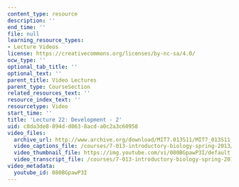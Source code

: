 ```yaml
---
content_type: resource
description: ''
end_time: ''
file: null
learning_resource_types:
- Lecture Videos
license: https://creativecommons.org/licenses/by-nc-sa/4.0/
ocw_type: ''
optional_tab_title: ''
optional_text: ''
parent_title: Video Lectures
parent_type: CourseSection
related_resources_text: ''
resource_index_text: ''
resourcetype: Video
start_time: ''
title: 'Lecture 22: Development - 2'
uid: c8da3de8-894d-d063-8acd-a0c2a3c60958
video_files:
  archive_url: http://www.archive.org/download/MIT7.013S11/MIT7_013S11_lec22_300k.mp4
  video_captions_file: /courses/7-013-introductory-biology-spring-2013/050f82fe5a615cb48fbe1992b23aa28c_080BGpawP3I.vtt
  video_thumbnail_file: https://img.youtube.com/vi/080BGpawP3I/default.jpg
  video_transcript_file: /courses/7-013-introductory-biology-spring-2013/bf62bd8dec96d4de587a1044addcd4e6_080BGpawP3I.pdf
video_metadata:
  youtube_id: 080BGpawP3I
---
```

